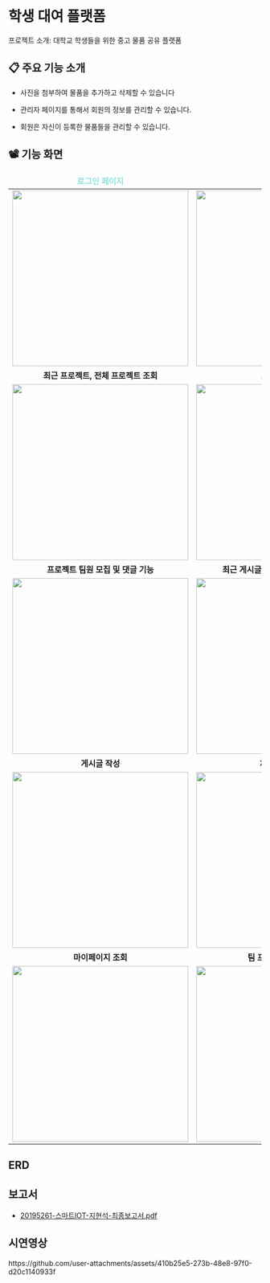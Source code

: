 # 학생 대여 플랫폼
프로젝트 소개: 대학교 학생들을 위한 중고 물품 공유 플랫폼

## 📋 주요 기능 소개
- 사진을 첨부하여 물품을 추가하고 삭제할 수 있습니다

- 관리자 페이지를 통해서 회원의 정보를 관리할 수 있습니다.
  
- 회원은 자신이 등록한 물품들을 관리할 수 있습니다.

## 📽️ 기능 화면
<table align="center">
<thead>
<tr margin-bottom=3px>
<td width="300" align="center">
<b style="color:#8fe3d9">로그인 페이지<b>
</td>
<td width="300" align="center">
<b>
메인페이지
</b>
</td>
</tr>
</thead>
  
<tbody>
<tr>
<td width="300" align="center">
<img src="https://user-images.githubusercontent.com/70789958/202612079-5091e162-e428-4d8a-9b3d-fecad5435ec8.gif" width="350">
</td>
<td width="300" align="center">
<img src="https://user-images.githubusercontent.com/70789958/202629918-8f70356b-5ef4-44d6-8b6f-64d8c3afc49e.gif" width="350">
</td>
</tr>
<tr>
<td width="300" align="center">

<b>
최근 프로젝트, 전체 프로젝트 조회
</b>
</td>
<td width="300" align="center">

<b>
프로젝트 모집
</b>
</td>
</tr>
<tr>
<td width="300" align="center">
<img src= "https://user-images.githubusercontent.com/70789958/202613174-da6566a0-50a7-4977-93c9-1ef5c2fedd74.gif" width="350" > 
</td>
<td width="300" align="center">
<img src= "https://user-images.githubusercontent.com/70789958/202614733-04778554-9ab4-45fb-853d-a1166d8f8e19.gif" width="350" >
</td>
</tr>
<tr>
<td width="300" align="center">

<b>
프로젝트 팀원 모집 및 댓글 기능
</b>
</td>
<td width="300" align="center">

<b>
최근 게시글, 카테고리 별 게시글 조회
</b>
</td>
</tr>
<tr>
<td width="300" align="center">
<img src="https://user-images.githubusercontent.com/70789958/202615749-420c88f6-2cae-4182-934a-6577a12a2f00.gif" width="350">
</td>
<td width="300" align="center">
<img src="https://user-images.githubusercontent.com/70789958/202616639-96150248-75a3-471b-afc8-ff58f6cbe1c9.gif" width="350">
</td>
</tr>
<tr>
<td width="300" align="center">

<b>
게시글 작성
</b>
</td>
<td width="300" align="center">

<b>
채용 공고 조회
</b>
</td>
</tr>
<tr>
<td width="300" align="center">
<img src="https://user-images.githubusercontent.com/70789958/202626631-0c44b5e3-6bd4-4bb2-b0ce-cffc29667e97.gif" width="350">
</td>
<td width="300" align="center">
<img src="https://user-images.githubusercontent.com/70789958/202626916-bec4023c-8ddf-413b-a464-d4d4011afb56.gif" width="350">
</td>
</tr>
<tr>
<td width="300" align="center">

<b>
마이페이지 조회
</b>
</td>
<td width="300" align="center">

<b>
팀 프로젝트 채팅 기능
</b>
</td>
</tr>
<tr>
<td width="300" align="center">
<img src="https://user-images.githubusercontent.com/70789958/202627870-59c10015-dc35-45e6-837b-8331905b3a90.gif" width="350">
</td>
<td width="300" align="center">
<img src="https://user-images.githubusercontent.com/70789958/202629620-46931f9a-5338-4b7a-99f7-6f553ed25b64.gif" width="350">
</td>
</tr>
</tbody>
</table>

## ERD


## 보고서
  + [20195261-스마트IOT-지현석-최종보고서.pdf](https://github.com/user-attachments/files/17191968/20195261-.IOT-.-.pdf)


## 시연영상
<tr>
  https://github.com/user-attachments/assets/410b25e5-273b-48e8-97f0-d20c1140933f
</tr>
